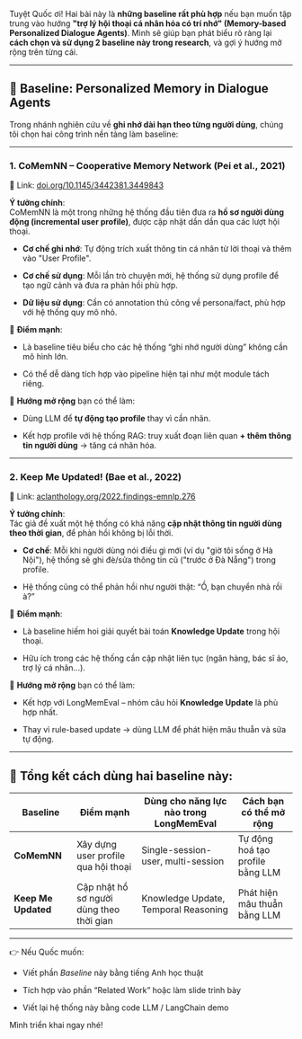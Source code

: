 
Tuyệt Quốc ơi! Hai bài này là **những baseline rất phù hợp** nếu bạn muốn tập trung vào hướng **"trợ lý hội thoại cá nhân hóa có trí nhớ" (Memory-based Personalized Dialogue Agents)**. Mình sẽ giúp bạn phát biểu rõ ràng lại **cách chọn và sử dụng 2 baseline này trong research**, và gợi ý hướng mở rộng trên từng cái.

---

## 🧱 **Baseline: Personalized Memory in Dialogue Agents**

Trong nhánh nghiên cứu về **ghi nhớ dài hạn theo từng người dùng**, chúng tôi chọn hai công trình nền tảng làm baseline:

---

### **1. CoMemNN – Cooperative Memory Network (Pei et al., 2021)**

📌 Link: [doi.org/10.1145/3442381.3449843](https://doi.org/10.1145/3442381.3449843)

**Ý tưởng chính**:  
CoMemNN là một trong những hệ thống đầu tiên đưa ra **hồ sơ người dùng động (incremental user profile)**, được cập nhật dần dần qua các lượt hội thoại.

- **Cơ chế ghi nhớ**: Tự động trích xuất thông tin cá nhân từ lời thoại và thêm vào "User Profile".
    
- **Cơ chế sử dụng**: Mỗi lần trò chuyện mới, hệ thống sử dụng profile để tạo ngữ cảnh và đưa ra phản hồi phù hợp.
    
- **Dữ liệu sử dụng**: Cần có annotation thủ công về persona/fact, phù hợp với hệ thống quy mô nhỏ.
    

🧩 **Điểm mạnh**:

- Là baseline tiêu biểu cho các hệ thống “ghi nhớ người dùng” không cần mô hình lớn.
    
- Có thể dễ dàng tích hợp vào pipeline hiện tại như một module tách riêng.
    

🧠 **Hướng mở rộng** bạn có thể làm:

- Dùng LLM để **tự động tạo profile** thay vì cần nhãn.
    
- Kết hợp profile với hệ thống RAG: truy xuất đoạn liên quan **+ thêm thông tin người dùng** → tăng cá nhân hóa.
    

---

### **2. Keep Me Updated! (Bae et al., 2022)**

📌 Link: [aclanthology.org/2022.findings-emnlp.276](https://aclanthology.org/2022.findings-emnlp.276)

**Ý tưởng chính**:  
Tác giả đề xuất một hệ thống có khả năng **cập nhật thông tin người dùng theo thời gian**, để phản hồi không bị lỗi thời.

- **Cơ chế**: Mỗi khi người dùng nói điều gì mới (ví dụ "giờ tôi sống ở Hà Nội"), hệ thống sẽ ghi đè/sửa thông tin cũ ("trước ở Đà Nẵng") trong profile.
    
- Hệ thống cũng có thể phản hồi như người thật: “Ồ, bạn chuyển nhà rồi à?”
    

🧩 **Điểm mạnh**:

- Là baseline hiếm hoi giải quyết bài toán **Knowledge Update** trong hội thoại.
    
- Hữu ích trong các hệ thống cần cập nhật liên tục (ngân hàng, bác sĩ ảo, trợ lý cá nhân...).
    

🧠 **Hướng mở rộng** bạn có thể làm:

- Kết hợp với LongMemEval – nhóm câu hỏi **Knowledge Update** là phù hợp nhất.
    
- Thay vì rule-based update → dùng LLM để phát hiện mâu thuẫn và sửa tự động.
    

---

## 🧠 Tổng kết cách dùng hai baseline này:

|Baseline|Điểm mạnh|Dùng cho năng lực nào trong LongMemEval|Cách bạn có thể mở rộng|
|---|---|---|---|
|**CoMemNN**|Xây dựng user profile qua hội thoại|Single-session-user, multi-session|Tự động hoá tạo profile bằng LLM|
|**Keep Me Updated**|Cập nhật hồ sơ người dùng theo thời gian|Knowledge Update, Temporal Reasoning|Phát hiện mâu thuẫn bằng LLM|

---

👉 Nếu Quốc muốn:

- Viết phần _Baseline_ này bằng tiếng Anh học thuật
    
- Tích hợp vào phần “Related Work” hoặc làm slide trình bày
    
- Viết lại hệ thống này bằng code LLM / LangChain demo
    

Mình triển khai ngay nhé!